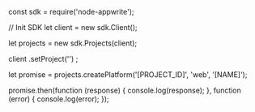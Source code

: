 const sdk = require('node-appwrite');

// Init SDK
let client = new sdk.Client();

let projects = new sdk.Projects(client);

client
    .setProject('')
;

let promise = projects.createPlatform('[PROJECT_ID]', 'web', '[NAME]');

promise.then(function (response) {
    console.log(response);
}, function (error) {
    console.log(error);
});